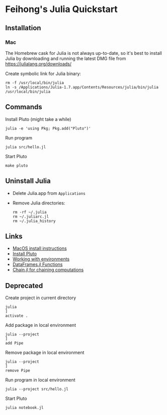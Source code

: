# Feihong's Julia Quickstart

## Installation

### Mac

The Homebrew cask for Julia is not always up-to-date, so it's best to install Julia by downloading and running the latest DMG file from https://julialang.org/downloads/

Create symbolic link for Julia binary:

    rm -f /usr/local/bin/julia
    ln -s /Applications/Julia-1.7.app/Contents/Resources/julia/bin/julia /usr/local/bin/julia

## Commands

Install Pluto (might take a while)

    julia -e 'using Pkg; Pkg.add("Pluto")'

Run program

    julia src/hello.jl

Start Pluto

    make pluto

## Uninstall Julia

- Delete Julia.app from `Applications`
- Remove Julia directories:

  ```
  rm -rf ~/.julia
  rm ~/.juliarc.jl
  rm ~/.julia_history
  ```

## Links

- [MacOS install instructions](https://julialang.org/downloads/platform/#macos)
- [Install Pluto](https://github.com/fonsp/Pluto.jl#installation)
- [Working with environments](https://julialang.github.io/Pkg.jl/v1/environments/)
- [DataFrames.jl Functions](https://dataframes.juliadata.org/stable/lib/functions/)
- [Chain.jl for chaining computations](https://github.com/jkrumbiegel/Chain.jl)

## Deprecated

Create project in current directory

    julia
    ]
    activate .

Add package in local environment

    julia --project
    ]
    add Pipe

Remove package in local environment

    julia --project
    ]
    remove Pipe

Run program in local environment

    julia --project src/hello.jl

Start Pluto

    julia notebook.jl
